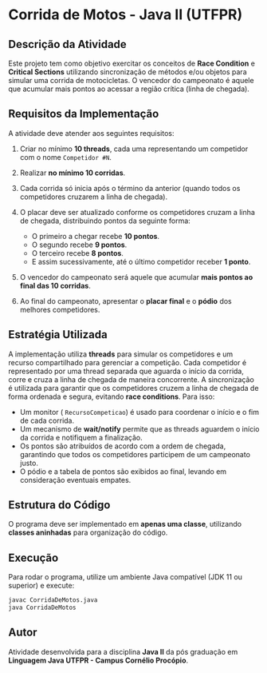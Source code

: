 # Corrida de Motos - Java II (UTFPR)

## Descrição da Atividade

Este projeto tem como objetivo exercitar os conceitos de **Race Condition** e **Critical Sections** utilizando sincronização de métodos e/ou objetos para simular uma corrida de motocicletas. O vencedor do campeonato é aquele que acumular mais pontos ao acessar a região crítica (linha de chegada).

## Requisitos da Implementação

A atividade deve atender aos seguintes requisitos:

1. Criar no mínimo **10 threads**, cada uma representando um competidor com o nome `Competidor #N`.

2. Realizar **no mínimo 10 corridas**.

3. Cada corrida só inicia após o término da anterior (quando todos os competidores cruzarem a linha de chegada).

4. O placar deve ser atualizado conforme os competidores cruzam a linha de chegada, distribuindo pontos da seguinte forma:

   * O primeiro a chegar recebe **10 pontos**.
   * O segundo recebe **9 pontos**.
   * O terceiro recebe **8 pontos**.
   * E assim sucessivamente, até o último competidor receber **1 ponto**.

5. O vencedor do campeonato será aquele que acumular **mais pontos ao final das 10 corridas**.

6. Ao final do campeonato, apresentar o **placar final** e o **pódio** dos melhores competidores.

## Estratégia Utilizada

A implementação utiliza **threads** para simular os competidores e um recurso compartilhado para gerenciar a competição. Cada competidor é representado por uma thread separada que aguarda o início da corrida, corre e cruza a linha de chegada de maneira concorrente. A sincronização é utilizada para garantir que os competidores cruzem a linha de chegada de forma ordenada e segura, evitando **race conditions**. Para isso:

* Um monitor ( `RecursoCompeticao`) é usado para coordenar o início e o fim de cada corrida.
* Um mecanismo de **wait/notify** permite que as threads aguardem o início da corrida e notifiquem a finalização.
* Os pontos são atribuídos de acordo com a ordem de chegada, garantindo que todos os competidores participem de um campeonato justo.
* O pódio e a tabela de pontos são exibidos ao final, levando em consideração eventuais empates.

## Estrutura do Código

O programa deve ser implementado em **apenas uma classe**, utilizando **classes aninhadas** para organização do código.

## Execução

Para rodar o programa, utilize um ambiente Java compatível (JDK 11 ou superior) e execute:

```sh
javac CorridaDeMotos.java
java CorridaDeMotos
```

## Autor

Atividade desenvolvida para a disciplina **Java II** da pós graduação em **Linguagem Java UTFPR - Campus Cornélio Procópio**.
